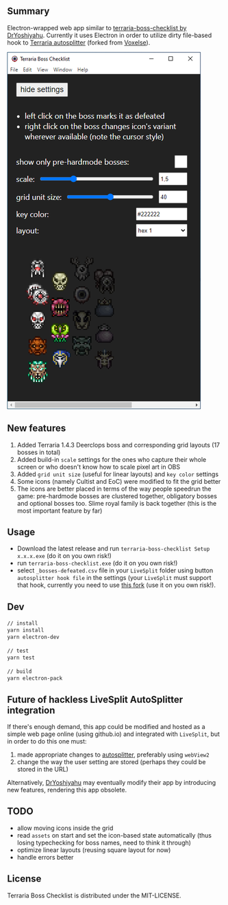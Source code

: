 ## Summary

Electron-wrapped web app similar to [terraria-boss-checklist by DrYoshiyahu](https://github.com/DrYoshiyahu/terraria-boss-checklist). Currently it uses Electron in order to utilize dirty file-based hook to [Terraria autosplitter](https://github.com/kengho/LiveSplit.Terraria) (forked from [Voxelse](https://github.com/voxelse/LiveSplit.Terraria)).

![screenshot](/doc/screenshot1.png)

## New features

1. Added Terraria 1.4.3 Deerclops boss and corresponding grid layouts (17 bosses in total)
2. Added build-in `scale` settings for the ones who capture their whole screen or who doesn't know how to scale pixel art in OBS
3. Added `grid unit size` (useful for linear layouts) and `key color` settings
4. Some icons (namely Cultist and EoC) were modified to fit the grid better
5. The icons are better placed in terms of the way people speedrun the game: pre-hardmode bosses are clustered together, obligatory bosses and optional bosses too. Slime royal family is back together (this is the most important feature by far)

## Usage

* Download the latest release and run `terraria-boss-checklist Setup x.x.x.exe` (do it on you own risk!)
* run `terraria-boss-checklist.exe` (do it on you own risk!)
* select `_bosses-defeated.csv` file in your `LiveSplit` folder using button `autosplitter hook file` in the settings (your `LiveSplit` must support that hook, currently you need to use [this fork](https://github.com/kengho/LiveSplit.Terraria) (use it on you own risk!).

## Dev

```
// install
yarn install
yarn electron-dev

// test
yarn test

// build
yarn electron-pack
```

## Future of hackless LiveSplit AutoSplitter integration

If there's enough demand, this app could be modified and hosted as a simple web page online (using github.io) and integrated with `LiveSplit`, but in order to do this one must:
1. made appropriate changes to [autosplitter](https://github.com/voxelse/LiveSplit.Terraria), preferably using `webView2`
2. change the way the user setting are stored (perhaps they could be stored in the URL)

Alternatively, [DrYoshiyahu](https://github.com/DrYoshiyahu/terraria-boss-checklist) may eventually modify their app by introducing new features, rendering this app obsolete.


## TODO

* allow moving icons inside the grid
* read `assets` on start and set the icon-based state automatically (thus losing typechecking for boss names, need to think it through)
* optimize linear layouts (reusing square layout for now)
* handle errors better

## License

Terraria Boss Checklist is distributed under the MIT-LICENSE.
